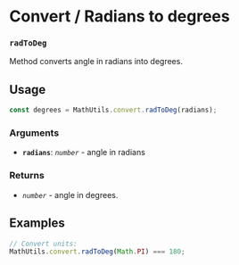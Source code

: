 Convert / Radians to degrees
============================

### `radToDeg`

Method converts angle in radians into degrees.


Usage
-----

```js
const degrees = MathUtils.convert.radToDeg(radians);
```


### Arguments

* **`radians`**: *`number`* - angle in radians


### Returns

* *`number`* - angle in degrees.


Examples
--------

```js
// Convert units:
MathUtils.convert.radToDeg(Math.PI) === 180;
```
